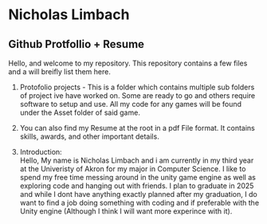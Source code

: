 # Nicholas Limbach
## Github Protfollio + Resume

Hello, and welcome to my repository. This repository contains a few files and a will breifly list them here.
1. Protofolio projects - This is a folder which contains multiple sub folders of project ive have worked on. Some are ready to go and others require software to setup and use. All my code for any games will be found under the Asset folder of said game. 

2. You can also find my Resume at the root in a pdf File format. It contains skills, awards, and other important details.

3. Introduction: <br />
  Hello, My name is Nicholas Limbach and i am currently in my third year at the Univeristy of Akron for my major in Computer Science. I like to spend my free time      messing around in the unity game engine as well as exploring code and hanging out with friends. I plan to graduate in 2025 and while I dont have anything exactly planned after my graduation, I do want to find a job doing something with coding and if preferable with the Unity engine (Although I think I will want more experince with it). 

